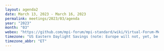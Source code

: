 ```yaml
---
layout: agenda2
date: March 13, 2023 - March 16, 2023
permalink: meetings/2023/03/agenda
year: "2023"
month: "03"
webex: "https://github.com/mpi-forum/mpi-standard/wiki/Virtual-Forum-Meeting-Information"
timezone: "US Eastern Daylight Savings (note: Europe will not, yet, be on Daylight Savings)"
timezone_abbr: "ET"
---
```

